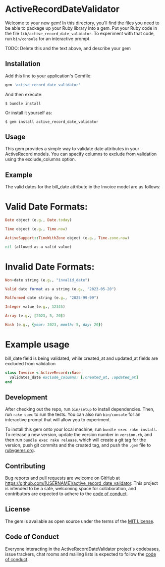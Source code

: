 # ActiveRecordDateValidator

Welcome to your new gem! In this directory, you'll find the files you need to be able to package up your Ruby library into a gem. Put your Ruby code in the file `lib/active_record_date_validator`. To experiment with that code, run `bin/console` for an interactive prompt.

TODO: Delete this and the text above, and describe your gem

## Installation

Add this line to your application's Gemfile:

```ruby
gem 'active_record_date_validator'
```

And then execute:

    $ bundle install

Or install it yourself as:

    $ gem install active_record_date_validator

## Usage

This gem provides a simple way to validate date attributes in your ActiveRecord models. You can specify columns to exclude from validation using the exclude_columns option.

## Example

The valid dates for the bill_date attribute in the Invoice model are as follows:

# Valid Date Formats:

```ruby
Date object (e.g., Date.today)

Time object (e.g., Time.now)

ActiveSupport::TimeWithZone object (e.g., Time.zone.now)

nil (allowed as a valid value)
```

# Invalid Date Formats:
```ruby
Non-date string (e.g., "invalid_date")

Valid date format as a string (e.g., "2023-05-20")

Malformed date string (e.g., "2025-99-99")

Integer value (e.g., 12345)

Array (e.g., [2023, 5, 20])

Hash (e.g., {year: 2023, month: 5, day: 20})
```
# Example usage

bill_date field is being validated, while created_at and updated_at fields are excluded from validation

```ruby
class Invoice < ActiveRecord::Base
  validates_date exclude_columns: [:created_at, :updated_at]
end
```
## Development

After checking out the repo, run `bin/setup` to install dependencies. Then, run `rake spec` to run the tests. You can also run `bin/console` for an interactive prompt that will allow you to experiment.

To install this gem onto your local machine, run `bundle exec rake install`. To release a new version, update the version number in `version.rb`, and then run `bundle exec rake release`, which will create a git tag for the version, push git commits and the created tag, and push the `.gem` file to [rubygems.org](https://rubygems.org).

## Contributing

Bug reports and pull requests are welcome on GitHub at https://github.com/[USERNAME]/active_record_date_validator. This project is intended to be a safe, welcoming space for collaboration, and contributors are expected to adhere to the [code of conduct](https://github.com/[USERNAME]/active_record_date_validator/blob/master/CODE_OF_CONDUCT.md).

## License

The gem is available as open source under the terms of the [MIT License](https://opensource.org/licenses/MIT).

## Code of Conduct

Everyone interacting in the ActiveRecordDateValidator project's codebases, issue trackers, chat rooms and mailing lists is expected to follow the [code of conduct](https://github.com/[USERNAME]/active_record_date_validator/blob/master/CODE_OF_CONDUCT.md).
